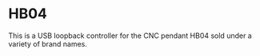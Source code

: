 # HB04
This is a USB loopback controller for the CNC pendant HB04 sold under a variety of brand names.
